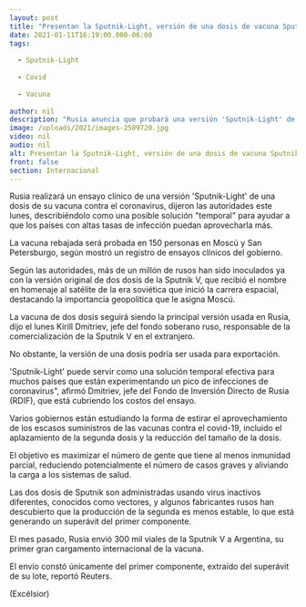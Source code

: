 ```yaml
---
layout: post
title: "Presentan la Sputnik-Light, versión de una dosis de vacuna Sputnik V"
date: 2021-01-11T16:19:00.000-06:00
tags:
  
  - Sputnik-Light
  
  - Covid
  
  - Vacuna
  
author: nil
description: "Rusia anuncia que probará una versión 'Sputnik-Light' de una dosis de su vacuna contra el coronavirus Sputnik V, como una solución temporal para ayudar a los países con altas tasas de infección"
image: /uploads/2021/images-2509720.jpg
video: nil
audio: nil
alt: Presentan la Sputnik-Light, versión de una dosis de vacuna Sputnik V
front: false
section: Internacional
---
```


Rusia realizará un ensayo clínico de una versión 'Sputnik-Light' de una dosis de su vacuna contra el coronavirus, dijeron las autoridades este lunes, describiéndolo como una posible solución "temporal" para ayudar a que los países con altas tasas de infección puedan aprovecharla más.

La vacuna rebajada será probada en 150 personas en Moscú y San Petersburgo, según mostró un registro de ensayos clínicos del gobierno.

Según las autoridades, más de un millón de rusos han sido inoculados ya con la versión original de dos dosis de la Sputnik V, que recibió el nombre en homenaje al satélite de la era soviética que inició la carrera espacial, destacando la importancia geopolítica que le asigna Moscú.

La vacuna de dos dosis seguirá siendo la principal versión usada en Rusia, dijo el lunes Kirill Dmitriev, jefe del fondo soberano ruso, responsable de la comercialización de la Sputnik V en el extranjero.

No obstante, la versión de una dosis podría ser usada para exportación.

'Sputnik-Light' puede servir como una solución temporal efectiva para muchos países que están experimentando un pico de infecciones de coronavirus", afirmó Dmitriev, jefe del Fondo de Inversión Directo de Rusia (RDIF), que está cubriendo los costos del ensayo.

Varios gobiernos están estudiando la forma de estirar el aprovechamiento de los escasos suministros de las vacunas contra el covid-19, incluido el aplazamiento de la segunda dosis y la reducción del tamaño de la dosis.

El objetivo es maximizar el número de gente que tiene al menos inmunidad parcial, reduciendo potencialmente el número de casos graves y aliviando la carga a los sistemas de salud.

Las dos dosis de Sputnik son administradas usando virus inactivos diferentes, conocidos como vectores, y algunos fabricantes rusos han descubierto que la producción de la segunda es menos estable, lo que está generando un superávit del primer componente.

El mes pasado, Rusia envió 300 mil viales de la Sputnik V a Argentina, su primer gran cargamento internacional de la vacuna.

El envío constó únicamente del primer componente, extraído del superávit de su lote, reportó Reuters.

(Excélsior)
